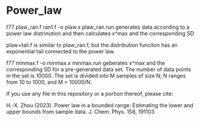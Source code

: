 # Power_law

f77 plaw_ran.f ran1.f -o plaw.x
plaw_ran.run generates data according to a power law distrinution and then calculates x^max and the corresponding SD 

plaw+tail.f is similar to plaw_ran.f, but the distribution funciton has an exponential tail connected to the power law.

f77 minmax.f -o minmax.x
minmax.run geberates x^max and the corresponding SD for a pre-generated data set. The number of data points in the set 
is 10000. The set is divided into M samples of size N; N ranges from 10 to 1000, and M = 10000/N.

If you use any file in this repository or a portion thereof, please cite:

H.-X. Zhou (2023). Power law in a bounded range: Estimating the lower and upper bounds from sample data. J. Chem. Phys. 158, 191103
